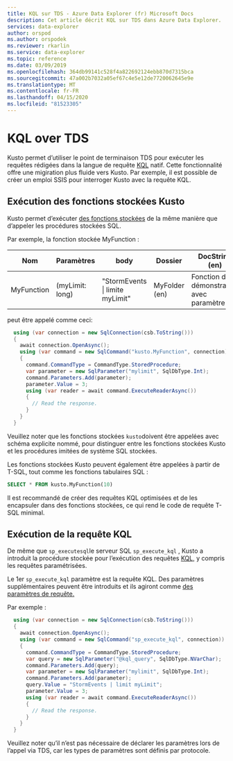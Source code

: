 ```yaml
---
title: KQL sur TDS - Azure Data Explorer (fr) Microsoft Docs
description: Cet article décrit KQL sur TDS dans Azure Data Explorer.
services: data-explorer
author: orspod
ms.author: orspodek
ms.reviewer: rkarlin
ms.service: data-explorer
ms.topic: reference
ms.date: 03/09/2019
ms.openlocfilehash: 364db99141c528f4a822692124ebb870d7315bca
ms.sourcegitcommit: 47a002b7032a05ef67c4e5e12de7720062645e9e
ms.translationtype: MT
ms.contentlocale: fr-FR
ms.lasthandoff: 04/15/2020
ms.locfileid: "81523305"
---
```

# <a name="kql-over-tds"></a>KQL over TDS

Kusto permet d’utiliser le point de terminaison TDS pour exécuter les requêtes rédigées dans la langue de requête [KQL](../../query/index.md) natif. Cette fonctionnalité offre une migiration plus fluide vers Kusto. Par exemple, il est possible de créer un emploi SSIS pour interroger Kusto avec la requête KQL.

## <a name="executing-kusto-stored-functions"></a>Exécution des fonctions stockées Kusto

Kusto permet d’exécuter [des fonctions stockées](../../query/schema-entities/stored-functions.md) de la même manière que d’appeler les procédures stockées SQL.

Par exemple, la fonction stockée MyFunction :

|Nom |Paramètres|body|Dossier|DocString (en)
|---|---|---|---|---
|MyFunction |(myLimit: long)| "StormEvents &#124; limite myLimit"|MyFolder (en)|Fonction de démonstration avec paramètre||

peut être appelé comme ceci:

```csharp
  using (var connection = new SqlConnection(csb.ToString()))
  {
    await connection.OpenAsync();
    using (var command = new SqlCommand("kusto.MyFunction", connection))
    {
      command.CommandType = CommandType.StoredProcedure;
      var parameter = new SqlParameter("mylimit", SqlDbType.Int);
      command.Parameters.Add(parameter);
      parameter.Value = 3;
      using (var reader = await command.ExecuteReaderAsync())
      {
        // Read the response.
      }
    }
  }
```

Veuillez noter que les fonctions stockées `kusto`doivent être appelées avec schéma explicite nommé, pour distinguer entre les fonctions stockées Kusto et les procédures imitées de système SQL stockées.

Les fonctions stockées Kusto peuvent également être appelées à partir de T-SQL, tout comme les fonctions tabulaires SQL :

```sql
SELECT * FROM kusto.MyFunction(10)
```

Il est recommandé de créer des requêtes KQL optimisées et de les encapsuler dans des fonctions stockées, ce qui rend le code de requête T-SQL minimal.

## <a name="executing-kql-query"></a>Exécution de la requête KQL

De même que `sp_executesql`le serveur SQL `sp_execute_kql` , Kusto a introduit la procédure stockée pour l’exécution des requêtes [KQL,](../../query/index.md) y compris les requêtes paramétrisées.

Le 1er `sp_execute_kql` paramètre est la requête KQL. Des paramètres supplémentaires peuvent être introduits et ils agiront comme [des paramètres de requête.](../../query/queryparametersstatement.md)

Par exemple :

```csharp
  using (var connection = new SqlConnection(csb.ToString()))
  {
    await connection.OpenAsync();
    using (var command = new SqlCommand("sp_execute_kql", connection))
    {
      command.CommandType = CommandType.StoredProcedure;
      var query = new SqlParameter("@kql_query", SqlDbType.NVarChar);
      command.Parameters.Add(query);
      var parameter = new SqlParameter("mylimit", SqlDbType.Int);
      command.Parameters.Add(parameter);
      query.Value = "StormEvents | limit myLimit";
      parameter.Value = 3;
      using (var reader = await command.ExecuteReaderAsync())
      {
        // Read the response.
      }
    }
  }
```

Veuillez noter qu’il n’est pas nécessaire de déclarer les paramètres lors de l’appel via TDS, car les types de paramètres sont définis par protocole.